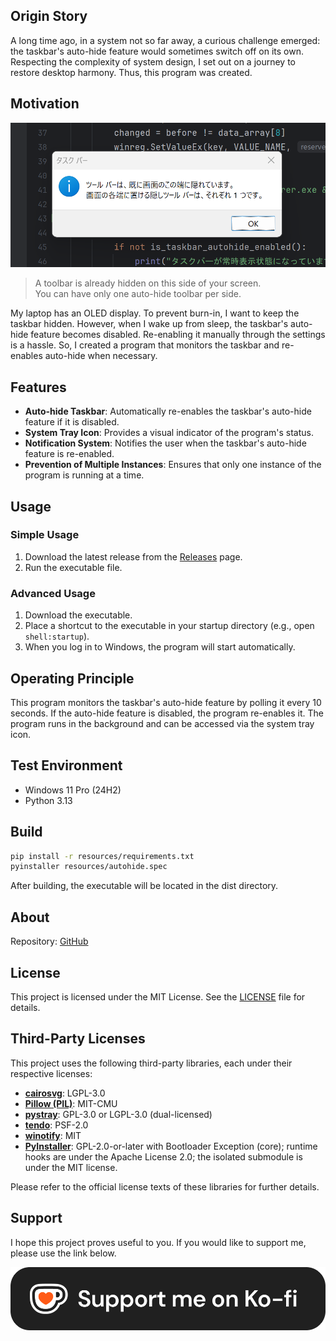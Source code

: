 ## Origin Story

A long time ago, in a system not so far away, a curious challenge emerged: the taskbar's auto-hide feature would sometimes switch off on its own. Respecting the complexity of system design, I set out on a journey to restore desktop harmony. Thus, this program was created.

## Motivation

![dialog](https://raw.githubusercontent.com/kazuhikoonuma/taskbar-autohide/refs/heads/main/resources/dialog.png)

> A toolbar is already hidden on this side of your screen.  
> You can have only one auto-hide toolbar per side.

My laptop has an OLED display. To prevent burn-in, I want to keep the taskbar hidden. However, when I wake up from sleep, the taskbar's auto-hide feature becomes disabled. Re-enabling it manually through the settings is a hassle. So, I created a program that monitors the taskbar and re-enables auto-hide when necessary.

## Features

- **Auto-hide Taskbar**: Automatically re-enables the taskbar's auto-hide feature if it is disabled.
- **System Tray Icon**: Provides a visual indicator of the program's status.
- **Notification System**: Notifies the user when the taskbar's auto-hide feature is re-enabled.
- **Prevention of Multiple Instances**: Ensures that only one instance of the program is running at a time.

## Usage
### Simple Usage

1. Download the latest release from the [Releases](https://github.com/kazuhikoonuma/taskbar-autohide/releases) page.
2. Run the executable file.

### Advanced Usage

1. Download the executable.
2. Place a shortcut to the executable in your startup directory (e.g., open `shell:startup`).
3. When you log in to Windows, the program will start automatically.

## Operating Principle

This program monitors the taskbar's auto-hide feature by polling it every 10 seconds. If the auto-hide feature is disabled, the program re-enables it. The program runs in the background and can be accessed via the system tray icon.

## Test Environment

- Windows 11 Pro (24H2)
- Python 3.13

## Build

```bash
pip install -r resources/requirements.txt
pyinstaller resources/autohide.spec
```
After building, the executable will be located in the dist directory.

## About

Repository: [GitHub](https://github.com/kazuhikoonuma/taskbar-autohide)

## License

This project is licensed under the MIT License. See the [LICENSE](https://github.com/kazuhikoonuma/taskbar-autohide/LICENSE) file for details.

## Third-Party Licenses

This project uses the following third-party libraries, each under their respective licenses:

- **[cairosvg](https://github.com/Kozea/CairoSVG)**: LGPL-3.0
- **[Pillow (PIL)](https://github.com/python-pillow/Pillow)**: MIT-CMU
- **[pystray](https://github.com/moses-palmer/pystray)**: GPL-3.0 or LGPL-3.0 (dual-licensed)
- **[tendo](https://github.com/pycontribs/tendo)**: PSF-2.0
- **[winotify](https://github.com/versa-syahptr/winotify)**: MIT
- **[PyInstaller](https://github.com/pyinstaller/pyinstaller)**: GPL-2.0-or-later with Bootloader Exception (core); runtime hooks are under the Apache License 2.0; the isolated submodule is under the MIT license.

Please refer to the official license texts of these libraries for further details.

## Support

I hope this project proves useful to you. If you would like to support me, please use the link below.

[![ko-fi](https://raw.githubusercontent.com/kazuhikoonuma/taskbar-autohide/refs/heads/main/resources/support_me_on_kofi_dark.png)](https://ko-fi.com/kazuhikoonuma)
